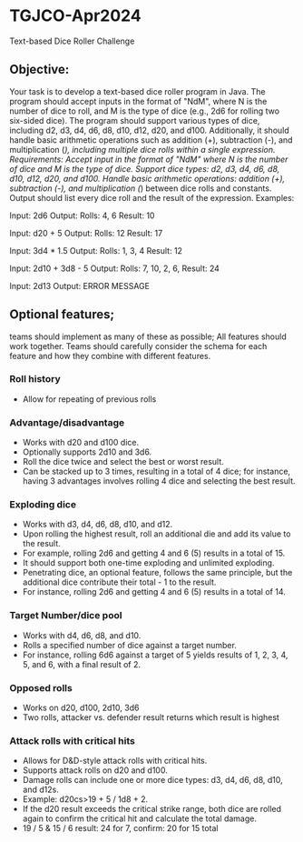 # TGJCO-Apr2024

Text-based Dice Roller Challenge

## Objective:
Your task is to develop a text-based dice roller program in Java. The program should accept inputs in the format of "NdM", where N is the number of dice to roll, and M is the type of dice (e.g., 2d6 for rolling two six-sided dice). The program should support various types of dice, including d2, d3, d4, d6, d8, d10, d12, d20, and d100. Additionally, it should handle basic arithmetic operations such as addition (+), subtraction (-), and multiplication (*), including multiple dice rolls within a single expression.
Requirements:
Accept input in the format of "NdM" where N is the number of dice and M is the type of dice.
Support dice types: d2, d3, d4, d6, d8, d10, d12, d20, and d100.
Handle basic arithmetic operations: addition (+), subtraction (-), and multiplication (*) between dice rolls and constants.
Output should list every dice roll and the result of the expression.
Examples:

Input: 2d6
Output:
Rolls: 4, 6
Result: 10


Input: d20 + 5
Output:
Rolls: 12
Result: 17


Input: 3d4 * 1.5
Output:
Rolls: 1, 3, 4
Result: 12


Input: 2d10 + 3d8 - 5
Output:
Rolls: 7, 10, 2, 6, 
Result: 24


Input: 2d13
Output: ERROR MESSAGE


## Optional features;
teams should implement as many of these as possible; All features should work together. Teams should carefully consider the schema for each feature and how they combine with different features.

### Roll history
* Allow for repeating of previous rolls

### Advantage/disadvantage
* Works with d20 and d100 dice.
* Optionally supports 2d10 and 3d6.
* Roll the dice twice and select the best or worst result.
* Can be stacked up to 3 times, resulting in a total of 4 dice; for instance, having 3 advantages involves rolling 4 dice and selecting the best result.

### Exploding dice
 * Works with d3, d4, d6, d8, d10, and d12.
 * Upon rolling the highest result, roll an additional die and add its value to the result.
 * For example, rolling 2d6 and getting 4 and 6 (5) results in a total of 15.
 * It should support both one-time exploding and unlimited exploding.
 * Penetrating dice, an optional feature, follows the same principle, but the additional dice contribute their total - 1 to the result.
 * For instance, rolling 2d6 and getting 4 and 6 (5) results in a total of 14.

### Target Number/dice pool
 * Works with d4, d6, d8, and d10.
 * Rolls a specified number of dice against a target number.
 * For instance, rolling 6d6 against a target of 5 yields results of 1, 2, 3, 4, 5, and 6, with a final result of 2.
  
### Opposed rolls
 * Works on d20, d100, 2d10, 3d6
 * Two rolls, attacker vs. defender result returns which result is highest
   
### Attack rolls with critical hits
 * Allows for D&D-style attack rolls with critical hits.
 * Supports attack rolls on d20 and d100.
 * Damage rolls can include one or more dice types: d3, d4, d6, d8, d10, and d12s.
 * Example: d20cs>19 + 5 / 1d8 + 2.
 * If the d20 result exceeds the critical strike range, both dice are rolled again to confirm the critical hit and calculate the total damage.
 * 19 / 5 & 15 / 6 result: 24 for 7, confirm: 20 for 15 total
